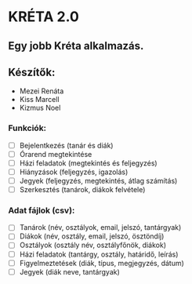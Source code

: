 # KRÉTA 2.0
 ## Egy jobb Kréta alkalmazás.

## Készítők:
- Mezei Renáta
- Kiss Marcell
- Kizmus Noel

### Funkciók:
- [ ] Bejelentkezés (tanár és diák)
- [ ] Órarend megtekintése
- [ ] Házi feladatok (megtekintés és feljegyzés)
- [ ] Hiányzások (feljegyzés, igazolás)
- [ ] Jegyek (feljegyzés, megtekintés, átlag számítás)
- [ ] Szerkesztés (tanárok, diákok felvétele)

### Adat fájlok (csv):
- [ ] Tanárok (név, osztályok, email, jelszó, tantárgyak)
- [ ] Diákok (név, osztály, email, jelszó, ösztöndíj)
- [ ] Osztályok (osztály név, osztályfőnök, diákok)
- [ ] Házi feladatok (tantárgy, osztály,  határidő, leírás)
- [ ] Figyelmeztetések (diák, típus, megjegyzés, dátum)
- [ ] Jegyek (diák neve, tantárgyak)
